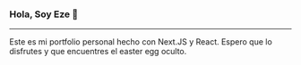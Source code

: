 ### Hola, Soy Eze 👋

---

Este es mi portfolio personal hecho con Next.JS y React. Espero que lo disfrutes y que encuentres el easter egg oculto.
